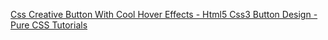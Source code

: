 [Css Creative Button With Cool Hover Effects - Html5 Css3 Button Design - Pure CSS Tutorials](https://www.youtube.com/watch?v=VTGp_ibgBjs)